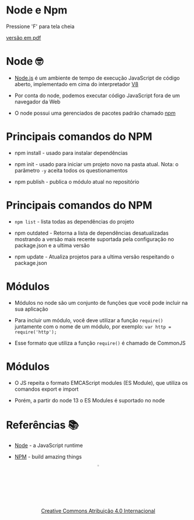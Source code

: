 <!-- .slide:  data-background-opacity="0.1" data-background-image="https://miro.medium.com/max/1800/1*6ahbWjp_g9hqhaTDSJOL1Q.png" data-transition="convex"  -->
# Node e Npm
<!-- .element: style="margin-bottom:100px; font-size: 50px; color:white; font-family: Marker Felt;" -->

Pressione 'F' para tela cheia
<!-- .element: style="font-size: small; color:white;" -->

[versão em pdf](?print-pdf)
<!-- .element: style="font-size: small;" -->


<!-- .slide: data-background="#4AA791" data-transition="convex"  -->
# Node 🤓
<!-- .element: style="margin-bottom:50px; font-size: 40px; font-family: Marker Felt; color:#2B2625" -->

* [Node.js](https://nodejs.org/en/) é um ambiente de tempo de execução JavaScript de código aberto, implementado em cima do interpretador [V8](https://v8.dev)
<!-- .element: style="margin-bottom:50px; font-size: 23px; font-family: arial; color:#F5F5F5" -->

* Por conta do node, podemos executar código JavaScript fora de um navegador da Web
<!-- .element: style="margin-bottom:50px; font-size: 23px; font-family: arial; color:#F5F5F5" -->

* O node possui uma gerenciados de pacotes padrão chamado [npm](https://www.npmjs.com)
<!-- .element: style="margin-bottom:50px; font-size: 23px; font-family: arial; color:#F5F5F5" -->


<!-- .slide: data-background="#4AA791" data-transition="convex"  -->
# Principais comandos do NPM 
<!-- .element: style="margin-bottom:50px; font-size: 40px; font-family: Marker Felt; color:#2B2625" -->

* npm install - usado para instalar dependências
<!-- .element: style="margin-bottom:50px; font-size: 23px; font-family: arial; color:#F5F5F5" -->

* npm init - usado para iniciar um projeto novo na pasta atual. Nota: o parâmetro `-y` aceita todos os questionamentos
<!-- .element: style="margin-bottom:50px; font-size: 23px; font-family: arial; color:#F5F5F5" -->

* npm publish - publica o módulo atual no repositório
<!-- .element: style="margin-bottom:50px; font-size: 23px; font-family: arial; color:#F5F5F5" -->


<!-- .slide: data-background="#4AA791" data-transition="convex"  -->
# Principais comandos do NPM 
<!-- .element: style="margin-bottom:50px; font-size: 40px; font-family: Marker Felt; color:#2B2625" -->

* `npm list` - lista todas as dependências do projeto
<!-- .element: style="margin-bottom:50px; font-size: 23px; font-family: arial; color:#F5F5F5" -->

* npm outdated - Retorna a lista de dependências desatualizadas mostrando a versão mais recente suportada pela configuração no package.json e a ultima versão
<!-- .element: style="margin-bottom:50px; font-size: 23px; font-family: arial; color:#F5F5F5" -->

* npm update - Atualiza projetos para a ultima versão respeitando o package.json
<!-- .element: style="margin-bottom:50px; font-size: 23px; font-family: arial; color:#F5F5F5" -->


<!-- .slide: data-background="#4AA791" data-transition="convex"  -->
# Módulos 
<!-- .element: style="margin-bottom:50px; font-size: 40px; font-family: Marker Felt; color:#2B2625" -->

* Módulos no node são um conjunto de funções que você pode incluir na sua aplicação
<!-- .element: style="margin-bottom:50px; font-size: 23px; font-family: arial; color:#F5F5F5" -->

* Para incluir um módulo, você deve utilizar a função `require()` juntamente com o nome de um módulo, por exemplo: `var http = require('http');` 
<!-- .element: style="margin-bottom:50px; font-size: 23px; font-family: arial; color:#F5F5F5" -->

* Esse formato que utiliza a função `require()` é chamado de CommonJS
<!-- .element: style="margin-bottom:50px; font-size: 23px; font-family: arial; color:#F5F5F5" -->


<!-- .slide: data-background="#4AA791" data-transition="convex"  -->
# Módulos 
<!-- .element: style="margin-bottom:50px; font-size: 40px; font-family: Marker Felt; color:#2B2625" -->

* O JS repeita o formato EMCAScript modules (ES Module), que utiliza os comandos export e import
<!-- .element: style="margin-bottom:50px; font-size: 23px; font-family: arial; color:#F5F5F5" -->

* Porém, a partir do node 13 o ES Modules é suportado no node
<!-- .element: style="margin-bottom:50px; font-size: 23px; font-family: arial; color:#F5F5F5" -->


<!-- .slide:  data-background-opacity="0.1" data-background-image="https://miro.medium.com/max/1800/1*6ahbWjp_g9hqhaTDSJOL1Q.png" data-transition="convex"  -->
# Referências 📚
<!-- .element: style="margin-bottom:50px; font-size: 50px; color:2B2625; font-family: Marker Felt;" -->

* [Node](https://nodejs.org) - a JavaScript runtime
<!-- .element: style="margin-bottom:40px; font-size: 25px; color:white; font-family: arial;" -->

* [NPM](https://www.npmjs.com) - build amazing things
<!-- .element: style="margin-bottom:40px; font-size: 25px; color:white; font-family: arial;" -->

<center>
<a href="https://rpmhub.dev" target="blanck"><img src="../../imgs/logo.png" alt="Rodrigo Prestes Machado" width="3%" height="3%" border=0 style="border:0; text-decoration:none; outline:none"></a><br/>
<a rel="license" href="http://creativecommons.org/licenses/by/4.0/">Creative Commons Atribuição 4.0 Internacional</a>
<!-- .element: style="margin-bottom:40px; font-size: 14px; color:white; font-family: arial;" -->